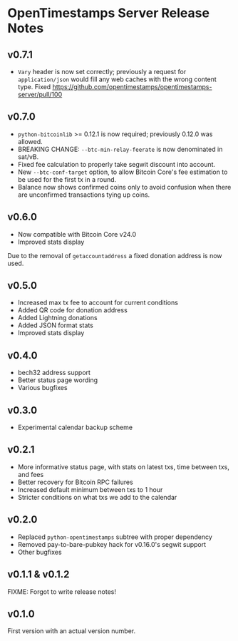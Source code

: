 # OpenTimestamps Server Release Notes

## v0.7.1

* `Vary` header is now set correctly; previously a request for
  `application/json` would fill any web caches with the wrong content type.
  Fixed https://github.com/opentimestamps/opentimestamps-server/pull/100

## v0.7.0

* `python-bitcoinlib` >= 0.12.1 is now required; previously 0.12.0 was allowed.
* BREAKING CHANGE: `--btc-min-relay-feerate` is now denominated in sat/vB.
* Fixed fee calculation to properly take segwit discount into account.
* New `--btc-conf-target` option, to allow Bitcoin Core's fee estimation to be
  used for the first tx in a round.
* Balance now shows confirmed coins only to avoid confusion when there are
  unconfirmed transactions tying up coins.

## v0.6.0

* Now compatible with Bitcoin Core v24.0
* Improved stats display

Due to the removal of `getaccountaddress` a fixed donation address is now used.

## v0.5.0

* Increased max tx fee to account for current conditions
* Added QR code for donation address
* Added Lightning donations
* Added JSON format stats
* Improved stats display

## v0.4.0

* bech32 address support
* Better status page wording
* Various bugfixes

## v0.3.0

* Experimental calendar backup scheme

## v0.2.1

* More informative status page, with stats on latest txs, time between txs, and
  fees
* Better recovery for Bitcoin RPC failures
* Increased default minimum between txs to 1 hour
* Stricter conditions on what txs we add to the calendar

## v0.2.0

* Replaced `python-opentimestamps` subtree with proper dependency
* Removed pay-to-bare-pubkey hack for v0.16.0's segwit support
* Other bugfixes

## v0.1.1 & v0.1.2

FIXME: Forgot to write release notes!


## v0.1.0

First version with an actual version number.

